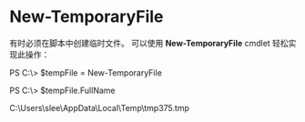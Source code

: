 # New-TemporaryFile
有时必须在脚本中创建临时文件。 可以使用 **New-TemporaryFile** cmdlet 轻松实现此操作：

PS C:\\&gt; $tempFile = New-TemporaryFile

PS C:\\&gt; $tempFile.FullName

C:\\Users\\slee\\AppData\\Local\\Temp\\tmp375.tmp


<!--HONumber=Aug16_HO3-->


